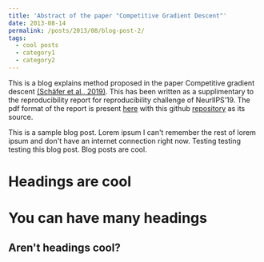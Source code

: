```yaml
---
title: 'Abstract of the paper "Competitive Gradient Descent"'
date: 2013-08-14
permalink: /posts/2013/08/blog-post-2/
tags:
  - cool posts
  - category1
  - category2
---
```


This is a blog explains method proposed in the paper Competitive gradient descent [(Schäfer et al., 2019)](https://arxiv.org/abs/1905.12103). This has been written as a supplimentary to the reproducibility report for reproducibility challenge of NeurlIPS’19. The pdf format of the report is present [here](https://gopikishan14.github.io/Reproducibility_Challenge_NeurIPS_2019/index.html) with this github [repository](https://github.com/GopiKishan14/Reproducibility_Challenge_NeurIPS_2019) as its source.


This is a sample blog post. Lorem ipsum I can't remember the rest of lorem ipsum and don't have an internet connection right now. Testing testing testing this blog post. Blog posts are cool.

Headings are cool
======

You can have many headings
======

Aren't headings cool?
------